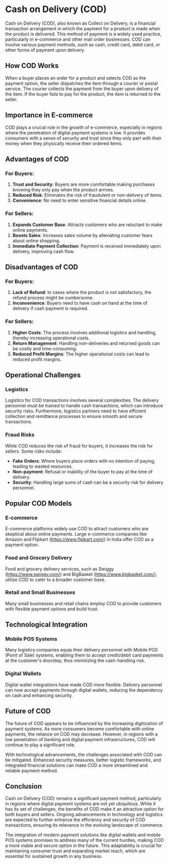 # Cash on Delivery (COD)

Cash on Delivery (COD), also known as Collect on Delivery, is a financial transaction arrangement in which the payment for a product is made when the product is delivered. This method of payment is a widely used practice, particularly in e-commerce and other mail order businesses. COD can involve various payment methods, such as cash, credit card, debit card, or other forms of payment upon delivery.

## How COD Works

When a buyer places an order for a product and selects COD as the payment option, the seller dispatches the item through a courier or postal service. The courier collects the payment from the buyer upon delivery of the item. If the buyer fails to pay for the product, the item is returned to the seller.

## Importance in E-commerce

COD plays a crucial role in the growth of e-commerce, especially in regions where the penetration of digital payment systems is low. It provides consumers with a sense of security and trust since they only part with their money when they physically receive their ordered items.

## Advantages of COD

### For Buyers:

1. **Trust and Security**: Buyers are more comfortable making purchases knowing they only pay when the product arrives.
2. **Reduced Risk**: Eliminates the risk of fraudulent or non-delivery of items.
3. **Convenience**: No need to enter sensitive financial details online.

### For Sellers:

1. **Expands Customer Base**: Attracts customers who are reluctant to make online payments.
2. **Boosts Sales**: Increases sales volume by alleviating customer fears about online shopping.
3. **Immediate Payment Collection**: Payment is received immediately upon delivery, improving cash flow.

## Disadvantages of COD

### For Buyers:

1. **Lack of Refund**: In cases where the product is not satisfactory, the refund process might be cumbersome.
2. **Inconvenience**: Buyers need to have cash on hand at the time of delivery if cash payment is required.

### For Sellers:

1. **Higher Costs**: The process involves additional logistics and handling, thereby increasing operational costs.
2. **Return Management**: Handling non-deliveries and returned goods can be costly and time-consuming.
3. **Reduced Profit Margins**: The higher operational costs can lead to reduced profit margins.

## Operational Challenges

### Logistics

Logistics for COD transactions involves several complexities. The delivery personnel must be trained to handle cash transactions, which can introduce security risks. Furthermore, logistics partners need to have efficient collection and remittance processes to ensure smooth and secure transactions.

### Fraud Risks

While COD reduces the risk of fraud for buyers, it increases the risk for sellers. Some risks include:

- **Fake Orders**: Where buyers place orders with no intention of paying, leading to wasted resources.
- **Non-payment**: Refusal or inability of the buyer to pay at the time of delivery.
- **Security**: Handling large sums of cash can be a security risk for delivery personnel.

## Popular COD Models

### E-commerce

E-commerce platforms widely use COD to attract customers who are skeptical about online payments. Large e-commerce companies like Amazon and Flipkart (https://www.flipkart.com/) in India offer COD as a payment option.

### Food and Grocery Delivery

Food and grocery delivery services, such as Swiggy (https://www.swiggy.com/) and BigBasket (https://www.bigbasket.com/), utilize COD to cater to a broader customer base.

### Retail and Small Businesses

Many small businesses and retail chains employ COD to provide customers with flexible payment options and build trust.

## Technological Integration

### Mobile POS Systems

Many logistics companies equip their delivery personnel with Mobile POS (Point of Sale) systems, enabling them to accept credit/debit card payments at the customer's doorstep, thus minimizing the cash-handling risk.

### Digital Wallets

Digital wallet integrations have made COD more flexible. Delivery personnel can now accept payments through digital wallets, reducing the dependency on cash and enhancing security.

## Future of COD

The future of COD appears to be influenced by the increasing digitization of payment systems. As more consumers become comfortable with online payments, the reliance on COD may decrease. However, in regions with a low penetration of banking and digital payment infrastructures, COD will continue to play a significant role.

With technological advancements, the challenges associated with COD can be mitigated. Enhanced security measures, better logistic frameworks, and integrated financial solutions can make COD a more streamlined and reliable payment method.

## Conclusion

Cash on Delivery (COD) remains a significant payment method, particularly in regions where digital payment systems are not yet ubiquitous. While it has its set of challenges, the benefits of COD make it an attractive option for both buyers and sellers. Ongoing advancements in technology and logistics are expected to further enhance the efficiency and security of COD transactions, ensuring its relevance in the evolving landscape of commerce.

The integration of modern payment solutions like digital wallets and mobile POS systems promises to address many of the current hurdles, making COD a more viable and secure option in the future. This adaptability is crucial for maintaining consumer trust and expanding market reach, which are essential for sustained growth in any business.
